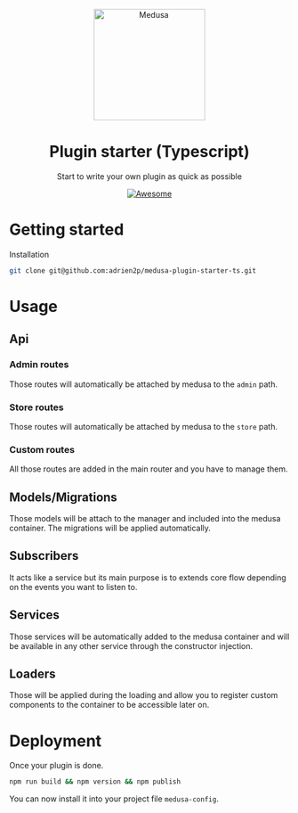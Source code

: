 <!--lint disable awesome-list-item-->
<div align="center">
  <p align="center">
    <img alt="Medusa" src="https://uploads-ssl.webflow.com/61fba9f6deac297b7b22017d/62000006ce573a706c92546c_logo.svg" width="200" />
  </p>
  <h1>Plugin starter (Typescript)</h1>
  <p>Start to write your own plugin as quick as possible</p>
    
  <a href="https://github.com/adrien2p/awesome-medusajs">
      <img src="https://awesome.re/badge.svg" alt="Awesome">
  </a>
</div>

# Getting started

Installation

```bash
git clone git@github.com:adrien2p/medusa-plugin-starter-ts.git
```

# Usage

## Api

### Admin routes

Those routes will automatically be attached by medusa to the `admin` path.

### Store routes

Those routes will automatically be attached by medusa to the `store` path.

### Custom routes

All those routes are added in the main router and you have to manage them.

## Models/Migrations

Those models will be attach to the manager and included into the medusa container.
The migrations will be applied automatically.

## Subscribers

It acts like a service but its main purpose is to extends core flow depending on the
events you want to listen to.

## Services

Those services will be automatically added to the medusa container and will be available
in any other service through the constructor injection.

## Loaders

Those will be applied during the loading and allow you to register custom components
to the container to be accessible later on.

# Deployment

Once your plugin is done. 

```bash
npm run build && npm version && npm publish
```

You can now install it into your project file `medusa-config`.